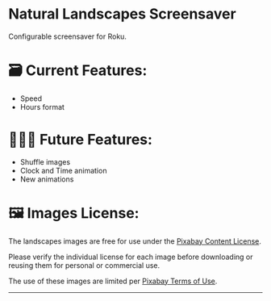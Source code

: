 # Natural Landscapes Screensaver
Configurable screensaver for Roku.

# 🗃️ Current Features:
- Speed
- Hours format

# 👨🏽‍💻 Future Features:
- Shuffle images
- Clock and Time animation
- New animations

# 🖼️ Images License:
The landscapes images are free for use under the <a href="[url](https://pixabay.com/service/license-summary/)">Pixabay Content License</a>.

Please verify the individual license for each image before downloading or reusing them for personal or commercial use.

The use of these images are limited per <a href="[url]([https://pixabay.com/service/license-summary/](https://pixabay.com/pt/service/terms/))">Pixabay Terms of Use</a>.


 
---
